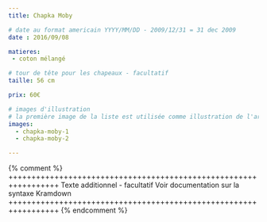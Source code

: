 ```yaml
---
title: Chapka Moby

# date au format americain YYYY/MM/DD - 2009/12/31 = 31 dec 2009
date : 2016/09/08

matieres:
 - coton mélangé

# tour de tête pour les chapeaux - facultatif
taille: 56 cm

prix: 60€

# images d'illustration
# la première image de la liste est utilisée comme illustration de l'article dans les pages de listing.
images:
  - chapka-moby-1
  - chapka-moby-2

---
```

{% comment %} +++++++++++++++++++++++++++++++++++++++++++++++++++++++++++++++++
              Texte additionnel - facultatif
              Voir documentation sur la syntaxe Kramdown
+++++++++++++++++++++++++++++++++++++++++++++++++++++++++++++++++ {% endcomment %}
